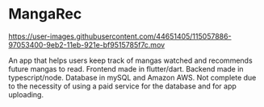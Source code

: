 # MangaRec

https://user-images.githubusercontent.com/44651405/115057886-97053400-9eb2-11eb-921e-bf9515785f7c.mov

An app that helps users keep track of mangas watched and recommends future mangas to read. 
Frontend made in flutter/dart. Backend made in typescript/node. Database in mySQL and Amazon AWS. 
Not complete due to the necessity of using a paid service for the database and for app uploading.
